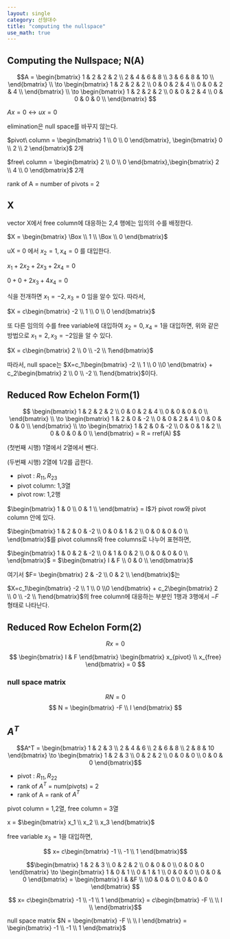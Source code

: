 ```yaml
---
layout: single
category: 선형대수
title: "computing the nullspace"
use_math: true
---
```

 ## Computing the Nullspace; N(A)

$$A = \begin{bmatrix} 1 & 2 & 2 & 2 \\ 2 & 4 & 6 & 8 \\ 3 & 6 & 8 & 10 \\ \end{bmatrix} \\ \to \begin{bmatrix} 1 & 2 & 2 & 2 \\ 0 & 0 & 2 & 4 \\ 0 & 0 & 2 & 4 \\ \end{bmatrix} \\ \to \begin{bmatrix} 1 & 2 & 2 & 2 \\ 0 & 0 & 2 & 4 \\ 0 & 0 & 0 & 0 \\ \end{bmatrix} $$

$Ax = 0 \leftrightarrow ux = 0$


elimination은 null space를 바꾸지 않는다. 

$pivot\ column = \begin{bmatrix} 1 \\ 0 \\ 0 \end{bmatrix}, \begin{bmatrix} 0 \\ 2 \\ 2 \end{bmatrix}$ 2개

$free\ column = \begin{bmatrix} 2 \\ 0 \\ 0 \end{bmatrix},\begin{bmatrix} 2 \\ 4 \\ 0 \end{bmatrix}$ 2개

rank of A = number of pivots = 2

## X
vector X에서 free column에 대응하는 2,4 행에는 임의의 수를 배정한다. 

$X = \begin{bmatrix} \Box \\ 1 \\ \Box \\ 0 \end{bmatrix}$

uX = 0 에서 $x_2 = 1, x_4 = 0$ 를 대입한다. 

$x_1 + 2x_2 + 2x_3 + 2x_4 = 0$ 

$0+0+ 2 x_3 + 4x_4 = 0$

식을 전개하면 $x_1 = -2, x_3 =0$ 임을 알수 있다. 따라서, 

$X = c\begin{bmatrix} -2 \\ 1 \\ 0 \\ 0 \end{bmatrix}$

또 다른 임의의 수를 free variable에 대입하여 $x_2 = 0, x_4 = 1$을 대입하면, 위와 같은 방법으로 $x_1 = 2, x_3 = -2$임을 알 수 있다.

$X = c\begin{bmatrix} 2 \\ 0 \\ -2 \\ 1\end{bmatrix}$

따라서, null space는 $X=c_1\begin{bmatrix} -2 \\ 1 \\ 0 \\0 \end{bmatrix} + c_2\begin{bmatrix} 2 \\ 0 \\ -2 \\ 1\end{bmatrix}$이다.

## Reduced Row Echelon Form(1)
$$ \begin{bmatrix} 1 & 2 & 2 & 2 \\ 0 & 0 & 2 & 4 \\ 0 & 0 & 0 & 0 \\ \end{bmatrix} \\ \to \begin{bmatrix} 1 & 2 & 0 & -2 \\ 0 & 0 & 2 & 4 \\ 0 & 0 & 0 & 0 \\ \end{bmatrix} \\ \to \begin{bmatrix} 1 & 2 & 0 & -2 \\ 0 & 0 & 1 & 2 \\ 0 & 0 & 0 & 0 \\ \end{bmatrix} = R = rref(A) $$
 
 (첫번째 시행) 1열에서 2열에서 뺀다. 

 (두번째 시행) 2열에 1/2를 곱한다.

- pivot : $R_{11}, R_{23}$
- pivot column: 1,3열
- pivot row: 1,2행

$\begin{bmatrix} 1 & 0 \\ 0 & 1 \\ \end{bmatrix} = I$가 pivot row와 pivot column 안에 있다. 

$\begin{bmatrix} 1 & 2 & 0 & -2 \\ 0 & 0 & 1 & 2 \\ 0 & 0 & 0 & 0 \\ \end{bmatrix}$를 pivot columns와 free columns로 나누어 표현하면, 

$\begin{bmatrix} 1 & 0 & 2 & -2 \\ 0 & 1 & 0 & 2 \\ 0 & 0 & 0 & 0 \\ \end{bmatrix}$ = $\begin{bmatrix} I & F  \\ 0 & 0  \\ \end{bmatrix}$

여기서 $F= \begin{bmatrix} 2 & -2 \\ 0 & 2 \\ \end{bmatrix}$는

$X=c_1\begin{bmatrix} -2 \\ 1 \\ 0 \\0 \end{bmatrix} + c_2\begin{bmatrix} 2 \\ 0 \\ -2 \\ 1\end{bmatrix}$의 free column에 대응하는 부분인 1행과 3행에서  $-F$ 형태로 나타난다. 

## Reduced Row Echelon Form(2)

$$Rx = 0$$

$$ \begin{bmatrix} I & F \end{bmatrix} \begin{bmatrix} x_{pivot} \\ x_{free} \end{bmatrix} = 0 $$

### null space matrix 

$$ RN = 0 $$
$$ N = \begin{bmatrix} -F \\ I \end{bmatrix}  $$

## $A^T$

$$A^T = \begin{bmatrix} 1 & 2 & 3  \\ 2 & 4 & 6 \\ 2 & 6 & 8 \\ 2 & 8 & 10  \end{bmatrix} \to  \begin{bmatrix} 1 & 2 & 3  \\ 0 & 2 & 2 \\ 0 & 0 & 0 \\ 0 & 0 & 0  \end{bmatrix}$$

- pivot : $R_{11}, R_{22}$
- rank of $A^T$ = num(pivots) = 2
- rank of A = rank of $A^T$ 

pivot column = 1,2열, free column = 3열

x = $\begin{bmatrix} x_1 \\ x_2 \\ x_3 \end{bmatrix}$

free variable $x_3 = 1$을 대입하면, 

$$ x= c\begin{bmatrix} -1 \\ -1 \\ 1 \end{bmatrix}$$

$$\begin{bmatrix} 1 & 2 & 3  \\ 0 & 2 & 2 \\ 0 & 0 & 0 \\ 0 & 0 & 0  \end{bmatrix} \to \begin{bmatrix} 1 & 0 & 1  \\ 0 & 1 & 1 \\ 0 & 0 & 0 \\ 0 & 0 & 0  \end{bmatrix} = \begin{bmatrix} I &  &F   \\  \\0 & 0 & 0 \\ 0 & 0 & 0  \end{bmatrix} $$

$$ x= c\begin{bmatrix} -1 \\ -1 \\ 1 \end{bmatrix} = c\begin{bmatrix} -F  \\ \\ I 
\\ \end{bmatrix}$$

null space matrix $N = \begin{bmatrix} -F  \\ \\ I \end{bmatrix} = \begin{bmatrix} -1 \\ -1 \\ 1 \end{bmatrix}$